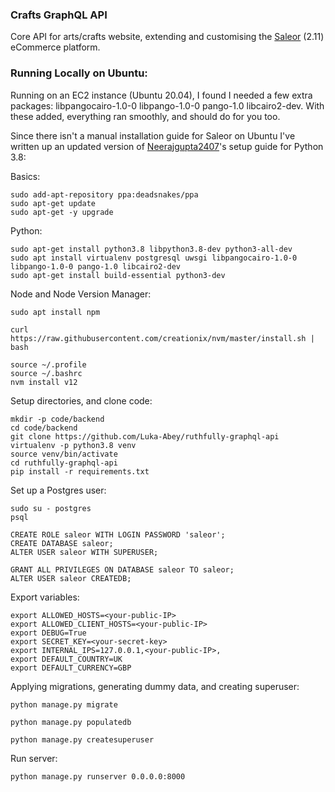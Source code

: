 ### Crafts GraphQL API 
Core API for arts/crafts website, extending and customising the [Saleor](https://github.com/mirumee/saleor) (2.11) eCommerce platform.

### Running Locally on Ubuntu:
Running on an EC2 instance (Ubuntu 20.04), I found I needed a few extra packages: libpangocairo-1.0-0 libpango-1.0-0 pango-1.0 libcairo2-dev. With these added, everything ran smoothly, and should do for you too.

Since there isn't a manual installation guide for Saleor on Ubuntu I've written up an updated version of [Neerajgupta2407](https://github.com/neerajgupta2407/saleor_course_resources/blob/master/setup_saleor_core.txt)'s setup guide for Python 3.8:

Basics:
```
sudo add-apt-repository ppa:deadsnakes/ppa
sudo apt-get update
sudo apt-get -y upgrade
```
Python:
```
sudo apt-get install python3.8 libpython3.8-dev python3-all-dev
sudo apt install virtualenv postgresql uwsgi libpangocairo-1.0-0 libpango-1.0-0 pango-1.0 libcairo2-dev
sudo apt-get install build-essential python3-dev
```
Node and Node Version Manager:
```
sudo apt install npm

curl https://raw.githubusercontent.com/creationix/nvm/master/install.sh | bash

source ~/.profile 
source ~/.bashrc
nvm install v12
```

Setup directories, and clone code:
```
mkdir -p code/backend
cd code/backend
git clone https://github.com/Luka-Abey/ruthfully-graphql-api
virtualenv -p python3.8 venv
source venv/bin/activate
cd ruthfully-graphql-api
pip install -r requirements.txt
```

Set up a Postgres user:
```
sudo su - postgres
psql

CREATE ROLE saleor WITH LOGIN PASSWORD 'saleor';
CREATE DATABASE saleor;
ALTER USER saleor WITH SUPERUSER;

GRANT ALL PRIVILEGES ON DATABASE saleor TO saleor;
ALTER USER saleor CREATEDB;
```

Export variables:
```
export ALLOWED_HOSTS=<your-public-IP>
export ALLOWED_CLIENT_HOSTS=<your-public-IP>
export DEBUG=True
export SECRET_KEY=<your-secret-key>
export INTERNAL_IPS=127.0.0.1,<your-public-IP>,
export DEFAULT_COUNTRY=UK
export DEFAULT_CURRENCY=GBP
```
Applying migrations, generating dummy data, and creating superuser:
```
python manage.py migrate

python manage.py populatedb
 
python manage.py createsuperuser
```
Run server:
```
python manage.py runserver 0.0.0.0:8000
```